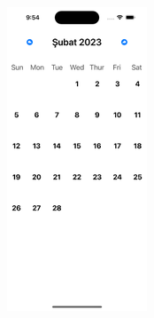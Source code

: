 <br />
<div align="center">
<img src="https://github.com/Ardacanuysal/DailyApp/blob/main/CalendarExampleTutorial-main/Simulator%20Screen%20Shot%20-%20iPhone%2014%20Pro%20-%202023-01-08%20at%2009.54.03.png?raw=true" width="50%"  />




</div>
